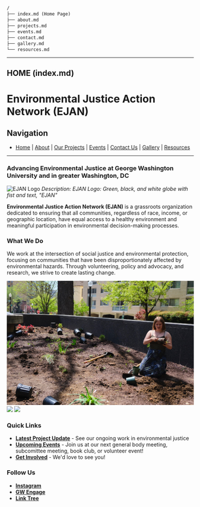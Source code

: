 ```
/
├── index.md (Home Page)
├── about.md
├── projects.md
├── events.md
├── contact.md
├── gallery.md
└── resources.md
```
---

## HOME (index.md)

# Environmental Justice Action Network (EJAN)

## Navigation
- [Home](#) | [About](about.md) | [Our Projects](projects.md) | [Events](events.md) | [Contact Us](contact.md) | [Gallery](gallery.md) | [Resources](resources.md)

---

### Advancing Environmental Justice at George Washington University and in greater Washington, DC

![EJAN Logo](images/EJAN-Logo.png)
*Description: EJAN Logo: Green, black, and white globe with fist and text, "EJAN"*

**Environmental Justice Action Network (EJAN)** is a grassroots organization dedicated to ensuring that all communities, regardless of race, income, or geographic location, have equal access to a healthy environment and meaningful participation in environmental decision-making processes.

### What We Do

We work at the intersection of social justice and environmental protection, focusing on communities that have been disproportionately affected by environmental hazards. Through volunteering, policy and advocacy, and research, we strive to create lasting change.

![](images/20250418-EKR-0039.jpeg) ![](images/IMG_1591.jpeg) ![](images/IMG_5464.jpeg)

### Quick Links
- **[Latest Project Update](projects.md#current-initiatives)** - See our ongoing work in environmental justice
- **[Upcoming Events](events.md)** - Join us at our next general body meeting, subcomittee meeting, book club, or volunteer event!
- **[Get Involved](contact.md#volunteer)** - We'd love to see you!

### Follow Us
- [**Instagram**](https://www.instagram.com/gw_ejan/)
- [**GW Engage**](https://gwu.campuslabs.com/engage/organization/ejan)
- [**Link Tree**](https://linktr.ee/gw_ejan?fbclid=PAZXh0bgNhZW0CMTEAAaeeLjcwGDWIbdivwCwZev_uY15UP8skfEsOlZYx1JQ3EpCvKrPQUulLaiDTWA_aem_bQ1eVrKodqQTY0Hbn5JQxw)
